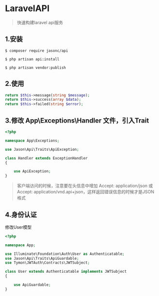 # LaravelAPI
>快速构建laravel api服务
## 1.安装
```shell script
$ composer require jasonc/api

$ php artisan api:install

$ php artisan vendor:publish
```

## 2.使用

```php
return $this->message(string $message);
return $this->success(array $data);
return $this->failed(string $error);
```

## 3.修改 App\Exceptions\Handler 文件，引入Trait
```php
<?php

namespace App\Exceptions;

use Jason\Api\Traits\ApiException;

class Handler extends ExceptionHandler
{

    use ApiException;
}
```
> 客户端访问的时候，注意要在头信息中增加 Accept: application/json 或 Accept: application/vnd.api+json，这样返回错误信息的时候才是JSON格式
## 4.身份认证

修改User模型

```php
<?php

namespace App;

use Illuminate\Foundation\Auth\User as Authenticatable;
use Jason\Api\Traits\ApiGuardable;
use Tymon\JWTAuth\Contracts\JWTSubject;

class User extends Authenticatable implements JWTSubject 
{

    use ApiGuardable;
}




```
